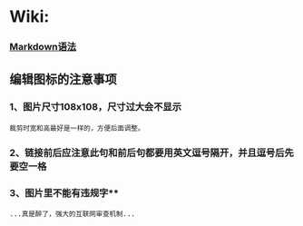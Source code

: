 # Wiki:

### **[Markdown语法](https://docs.github.com/cn/get-started/writing-on-github/getting-started-with-writing-and-formatting-on-github/basic-writing-and-formatting-syntax)**

## 编辑图标的注意事项

### 1、图片尺寸108x108，尺寸过大会不显示

`裁剪时宽和高最好是一样的，方便后面调整。`

### 2、链接前后应注意此句和前后句都要用英文逗号隔开，并且逗号后先要空一格

### 3、图片里不能有违规字**

`...真是醉了，强大的互联网审查机制...`


